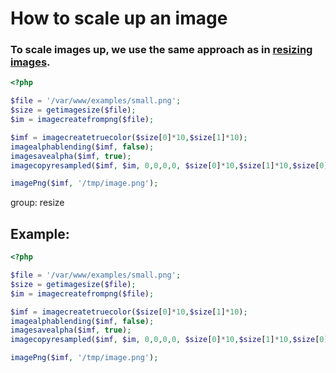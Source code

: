 # How to scale up an image

### To scale images up, we use the same approach as in [resizing images](https://onelinerhub.com/php-gd/how-to-resize-image).

```php
<?php

$file = '/var/www/examples/small.png';
$size = getimagesize($file);
$im = imagecreatefrompng($file);

$imf = imagecreatetruecolor($size[0]*10,$size[1]*10);
imagealphablending($imf, false);
imagesavealpha($imf, true);
imagecopyresampled($imf, $im, 0,0,0,0, $size[0]*10,$size[1]*10,$size[0],$size[1]);

imagePng($imf, '/tmp/image.png');
```


group: resize

## Example: 
```php
<?php

$file = '/var/www/examples/small.png';
$size = getimagesize($file);
$im = imagecreatefrompng($file);

$imf = imagecreatetruecolor($size[0]*10,$size[1]*10);
imagealphablending($imf, false);
imagesavealpha($imf, true);
imagecopyresampled($imf, $im, 0,0,0,0, $size[0]*10,$size[1]*10,$size[0],$size[1]);

imagePng($imf, '/tmp/image.png');
```

